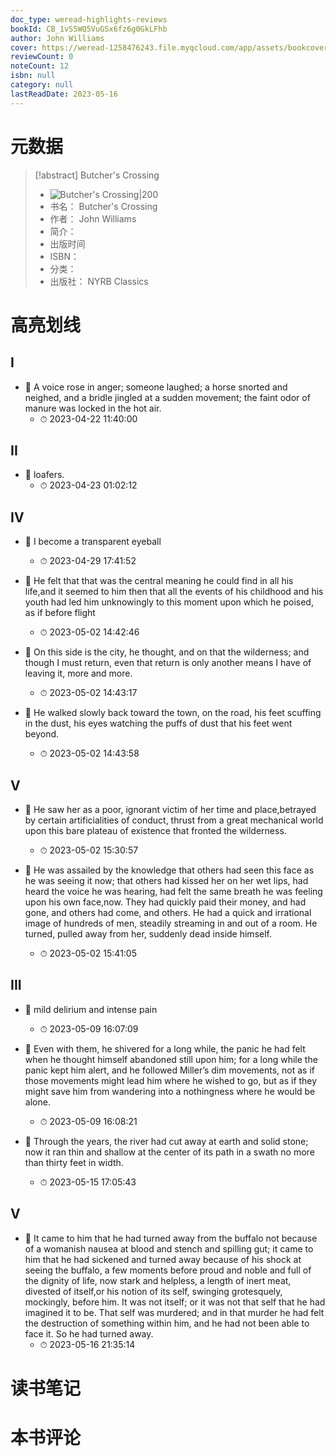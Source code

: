 ```yaml
---
doc_type: weread-highlights-reviews
bookId: CB_1vS5WQ5VuGSx6fz6g0GkLFhb
author: John Williams
cover: https://weread-1258476243.file.myqcloud.com/app/assets/bookcover/book_cover_default_imported_05.png
reviewCount: 0
noteCount: 12
isbn: null
category: null
lastReadDate: 2023-05-16
---
```

# 元数据
> [!abstract] Butcher's Crossing
> - ![ Butcher's Crossing|200](https://weread-1258476243.file.myqcloud.com/app/assets/bookcover/book_cover_default_imported_05.png)
> - 书名： Butcher's Crossing
> - 作者： John Williams
> - 简介： 
> - 出版时间 
> - ISBN： 
> - 分类： 
> - 出版社： NYRB Classics

# 高亮划线

## I


- 📌 A voice rose in anger; someone laughed; a horse snorted and neighed, and a bridle jingled at a sudden movement; the faint odor of manure was locked in the hot air. 
    - ⏱ 2023-04-22 11:40:00 
## II


- 📌 loafers. 
    - ⏱ 2023-04-23 01:02:12 
## IV


- 📌 I become a transparent eyeball 
    - ⏱ 2023-04-29 17:41:52 

- 📌 He felt that that was the central meaning he could find in all his life,and it seemed to him then that all the events of his childhood and his youth had led him unknowingly to this moment upon which he poised, as if before flight 
    - ⏱ 2023-05-02 14:42:46 

- 📌 On this side is the city, he thought, and on that the wilderness; and though I must return, even that return is only another means I have of leaving it, more and more. 
    - ⏱ 2023-05-02 14:43:17 

- 📌 He walked slowly back toward the town, on the road, his feet scuffing in the dust, his eyes watching the puffs of dust that his feet went beyond. 
    - ⏱ 2023-05-02 14:43:58 
## V


- 📌 He saw her as a poor, ignorant victim of her time and place,betrayed by certain artificialities of conduct, thrust from a great mechanical world upon this bare plateau of existence that fronted the wilderness. 
    - ⏱ 2023-05-02 15:30:57 

- 📌 He was assailed by the knowledge that others had seen this face as he was seeing it now; that others had kissed her on her wet lips, had heard the voice he was hearing, had felt the same breath he was feeling upon his own face,now. They had quickly paid their money, and had gone, and others had come, and others. He had a quick and irrational image of hundreds of men, steadily streaming in and out of a room. He turned, pulled away from her, suddenly dead inside himself. 
    - ⏱ 2023-05-02 15:41:05 
## III


- 📌 mild delirium and intense pain 
    - ⏱ 2023-05-09 16:07:09 

- 📌 Even with them, he shivered for a long while, the panic he had felt when he thought himself abandoned still upon him; for a long while the panic kept him alert, and he followed Miller’s dim movements, not as if those movements might lead him where he wished to go, but as if they might save him from wandering into a nothingness where he would be alone. 
    - ⏱ 2023-05-09 16:08:21 

- 📌 Through the years, the river had cut away at earth and solid stone; now it ran thin and shallow at the center of its path in a swath no more than thirty feet in width. 
    - ⏱ 2023-05-15 17:05:43 
## V


- 📌 It came to him that he had turned away from the buffalo not because of a womanish nausea at blood and stench and spilling gut; it came to him that he had sickened and turned away because of his shock at seeing the buffalo, a few moments before proud and noble and full of the dignity of life, now stark and helpless, a length of inert meat, divested of itself,or his notion of its self, swinging grotesquely, mockingly, before him. It was not itself; or it was not that self that he had imagined it to be. That self was murdered; and in that murder he had felt the destruction of something within him, and he had not been able to face it. So he had turned away. 
    - ⏱ 2023-05-16 21:35:14 
# 读书笔记

# 本书评论
